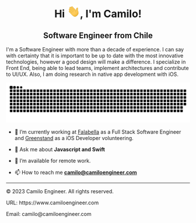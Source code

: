<div align="center">
<h1 align="center">Hi <img width="35" src="https://github.com/camiloengineer/camiloengineer/blob/main/resources/img/waving.gif">, I'm Camilo!</h1>
  <h2 align="center">Software Engineer from Chile</h2>
<p align="left">I'm a Software Engineer with more than a decade of experience. I can say with certainty that it is important to be up to date with the most innovative technologies, however a good design will make a difference. I specialize in Front End, being able to lead teams, implement architectures and contribute to UI/UX. Also, I am doing research in native app development with iOS.</p>
</div>

<div align="center">
  <img  src="https://github.com/camiloengineer/camiloengineer/blob/main/resources/img/grid-snake.svg"
       alt="snake" />
</div>

- 🔭 I’m currently working at <a href="https://www.linkedin.com/company/saci-falabella/mycompany/" target="blank">Falabella</a> as a Full Stack Software Engineer and <a href="https://apps.apple.com/us/app/greenstand-treetracker/id1554174094" target="blank">Greenstand</a> as a iOS Developer volunteering.

- 💬 Ask me about **Javascript and Swift**

- 🤝 I’m available for remote work.

- 📫 How to reach me **camilo@camiloengineer.com**

-----
<p> © 2023 Camilo Engineer. All rights reserved.</p>
<p>URL: https://www.camiloengineer.com</p>
<p>Email: camilo@camiloengineer.com</p>
